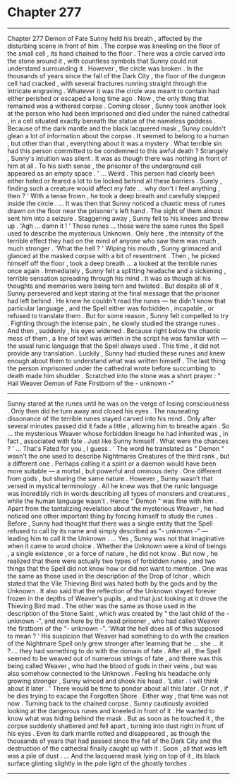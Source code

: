 
# Chapter 277


---

Chapter 277 Demon of Fate
Sunny held his breath , affected by the disturbing scene in front of him .
The corpse was kneeling on the floor of the small cell , its hand chained to the floor . There was a circle carved into the stone around it , with countless symbols that Sunny could not understand surrounding it .
However , the circle was broken . In the thousands of years since the fall of the Dark City , the floor of the dungeon cell had cracked , with several fractures running straight through the intricate engraving .
Whatever it was the circle was meant to contain had either perished or escaped a long time ago .
Now , the only thing that remained was a withered corpse .
Coming closer , Sunny took another look at the person who had been imprisoned and died under the ruined cathedral , in a cell situated exactly beneath the statue of the nameless goddess .
Because of the dark mantle and the black lacquered mask , Sunny couldn't glean a lot of information about the corpse . It seemed to belong to a human , but other than that , everything about it was a mystery .
What terrible sin had this person committed to be condemned to this awful death ?
Strangely , Sunny's intuition was silent . It was as though there was nothing in front of him at all . To his sixth sense , the prisoner of the underground cell appeared as an empty space .
' ... Weird . This person had clearly been either hated or feared a lot to be locked behind all these barriers . Surely , finding such a creature would affect my fate … why don't I feel anything , then ? '
With a tense frown , he took a deep breath and carefully stepped inside the circle .
… It was then that Sunny noticed a chaotic mess of runes drawn on the floor near the prisoner's left hand . The sight of them almost sent him into a seizure .
Staggering away , Sunny fell to his knees and threw up .
'Agh … damn it ! '
Those runes … those were the same runes the Spell used to describe the mysterious Unknown . Only here , the intensity of the terrible effect they had on the mind of anyone who saw them was much , much stronger .
'What the hell ? '
Wiping his mouth , Sunny grimaced and glanced at the masked corpse with a bit of resentment .
Then , he picked himself off the floor , took a deep breath … a looked at the terrible runes once again .
Immediately , Sunny felt a splitting headache and a sickening , terrible sensation spreading through his mind . It was as though all his thoughts and memories were being torn and twisted . But despite all of it , Sunny persevered and kept staring at the final message that the prisoner had left behind .
He knew he couldn't read the runes — he didn't know that particular language , and the Spell either was forbidden , incapable , or refused to translate them . But for some reason , Sunny felt compelled to try .
Fighting through the intense pain , he slowly studied the strange runes . And then , suddenly , his eyes widened .
Because right below the chaotic mess of them , a line of text was written in the script he was familiar with — the usual runic language that the Spell always used .
This time , it did not provide any translation . Luckily , Sunny had studied these runes and knew enough about them to understand what was written himself .
The last thing the person imprisoned under the cathedral wrote before succumbing to death made him shudder .
Scratched into the stone was a short prayer :
" Hail Weaver
Demon of Fate
Firstborn
of the - unknown -"
***
Sunny stared at the runes until he was on the verge of losing consciousness . Only then did he turn away and closed his eyes .
The nauseating dissonance of the terrible runes stayed carved into his mind . Only after several minutes passed did it fade a little , allowing him to breathe again .
So … the mysterious Weaver whose forbidden lineage he had inherited was , in fact , associated with fate . Just like Sunny himself .
What were the chances ?
' ... That's Fated for you , I guess . '
The word he translated as " Demon " wasn't the one used to describe Nightmares Creatures of the third rank , but a different one .
Perhaps calling it a spirit or a daemon would have been more suitable — a mortal , but powerful and ominous deity . One different from gods , but sharing the same nature . However , Sunny wasn't that versed in mystical terminology . All he knew was that the runic language was incredibly rich in words describing all types of monsters and creatures , while the human language wasn't .
Hence " Demon " was fine with him .
Apart from the tantalizing revelation about the mysterious Weaver , he had noticed one other important thing by forcing himself to study the runes .
Before , Sunny had thought that there was a single entity that the Spell refused to call by its name and simply described as "- unknown -" — leading him to call it the Unknown .
… Yes , Sunny was not that imaginative when it came to word choice .
Whether the Unknown were a kind of beings , a single existence , or a force of nature , he did not know .
But now , he realized that there were actually two types of forbidden runes , and two things that the Spell did not know how or did not want to mention .
One was the same as those used in the description of the Drop of Ichor , which stated that the Vile Thieving Bird was hated both by the gods and by the Unknown . It also said that the reflection of the Unknown stayed forever frozen in the depths of Weaver's pupils , and that just looking at it drove the Thieving Bird mad .
The other was the same as those used in the description of the Stone Saint , which was created by " the last child of the - unknown -", and now here by the dead prisoner , who had called Weaver the firstborn of the "- unknown -".
'What the hell does all of this supposed to mean ? '
His suspicion that Weaver had something to do with the creation of the Nightmare Spell only grew stronger after learning that he … she … it ?.... they had something to do with the domain of fate . After all , the Spell seemed to be weaved out of numerous strings of fate , and there was this being called Weaver , who had the blood of gods in their veins , but was also somehow connected to the Unknown .
Feeling his headache only growing stronger , Sunny winced and shook his head .
'Later . I will think about it later . '
There would be time to ponder about all this later . Or not , if he dies trying to escape the Forgotten Shore . Either way , that time was not now .
Turning back to the chained corpse , Sunny cautiously avoided looking at the dangerous runes and kneeled in front of it .
He wanted to know what was hiding behind the mask .
But as soon as he touched it , the corpse suddenly shattered and fell apart , turning into dust right in front of his eyes . Even its dark mantle rotted and disappeared , as though the thousands of years that had passed since the fall of the Dark City and the destruction of the cathedral finally caught up with it .
Soon , all that was left was a pile of dust .
… And the lacquered mask lying on top of it , its black surface glinting slightly in the pale light of the ghostly torches .

---

